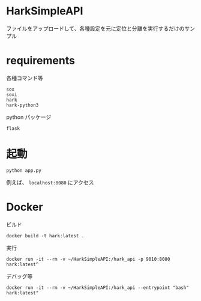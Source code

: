 # HarkSimpleAPI
ファイルをアップロードして、各種設定を元に定位と分離を実行するだけのサンプル

requirements
=======
各種コマンド等
```
sox
soxi
hark
hark-python3
```
python パッケージ
```
flask
```

起動
=======
```
python app.py
```
例えば、
`localhost:8080`
にアクセス

Docker
=======
ビルド
```
docker build -t hark:latest .
```

実行
```
docker run -it --rm -v ~/HarkSimpleAPI:/hark_api -p 9010:8080 hark:latest^
```

デバッグ等
```
docker run -it --rm -v ~/HarkSimpleAPI:/hark_api --entrypoint "bash" hark:latest"
```

